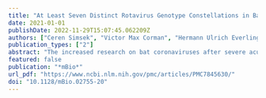 ```yaml
---
title: "At Least Seven Distinct Rotavirus Genotype Constellations in Bats with Evidence of Reassortment and Zoonotic Transmissions"
date: 2021-01-01
publishDate: 2022-11-29T15:07:45.062209Z
authors: ["Ceren Simsek", "Victor Max Corman", "Hermann Ulrich Everling", "Alexander N. Lukashev", "Andrea Rasche", "Gael Darren Maganga", "Tabea Binger", "Daan Jansen", "Leen Beller", "Ward Deboutte", "Florian Gloza-Rausch", "Antje Seebens-Hoyer", "Stoian Yordanov", "Augustina Sylverken", "Samuel Oppong", "Yaw Adu Sarkodie", "Peter Vallo", "Eric M. Leroy", "Mathieu Bourgarel", "Kwe Claude Yinda", "Marc Van Ranst", "Christian Drosten", "Jan Felix Drexler", "Jelle Matthijnssens"]
publication_types: ["2"]
abstract: "The increased research on bat coronaviruses after severe acute respiratory syndrome coronavirus (SARS-CoV) and Middle East respiratory syndrome coronavirus (MERS-CoV) allowed the very rapid identification of SARS-CoV-2. This is an excellent example of the importance of knowing viruses harbored by wildlife in general, and bats in particular, for global preparedness against emerging viral pathogens., Bats host many viruses pathogenic to humans, and increasing evidence suggests that rotavirus A (RVA) also belongs to this list. Rotaviruses cause diarrheal disease in many mammals and birds, and their segmented genomes allow them to reassort and increase their genetic diversity. Eighteen out of 2,142 bat fecal samples (0.8%) collected from Europe, Central America, and Africa were PCR-positive for RVA, and 11 of those were fully characterized using viral metagenomics. Upon contrasting their genomes with publicly available data, at least 7 distinct bat RVA genotype constellations (GCs) were identified, which included evidence of reassortments and 6 novel genotypes. Some of these constellations are spread across the world, whereas others appear to be geographically restricted. Our analyses also suggest that several unusual human and equine RVA strains might be of bat RVA origin, based on their phylogenetic clustering, despite various levels of nucleotide sequence identities between them. Although SA11 is one of the most widely used reference strains for RVA research and forms the backbone of a reverse genetics system, its origin remained enigmatic. Remarkably, the majority of the genotypes of SA11-like strains were shared with Gabonese bat RVAs, suggesting a potential common origin. Overall, our findings suggest an underexplored genetic diversity of RVAs in bats, which is likely only the tip of the iceberg. Increasing contact between humans and bat wildlife will further increase the zoonosis risk, which warrants closer attention to these viruses."
featured: false
publication: "*mBio*"
url_pdf: "https://www.ncbi.nlm.nih.gov/pmc/articles/PMC7845630/"
doi: "10.1128/mBio.02755-20"
---
```


